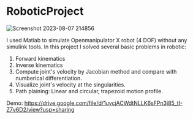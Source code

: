 # RoboticProject
![Screenshot 2023-08-07 214856](https://github.com/TanNguyen2812/RoboticProject/assets/141646071/3e257150-b705-42e9-b728-673108e4aa90)


I used Matlab to simulate Openmanipulator X robot (4 DOF) without any simulink tools. 
In this project I solved several basic problems in robotic: 
1. Forward kinematics
2. Inverse kinematics
3. Compute joint's velocity by Jacobian method and compare with numberical differentiation.
4. Visualize joint's velocity at the singularities.
5. Path plaining: Linear and circular, trapezoid motion profile.

Demo: 
https://drive.google.com/file/d/1uycjACWdtNLLK6sFPn3j85_tI-Z7v6D2/view?usp=sharing


